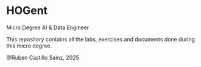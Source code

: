 # HOGent
Micro Degree AI &amp; Data Engineer

This repository contains all the labs, exercises and documents done during this micro degree.

@Ruben Castillo Sainz, 2025
